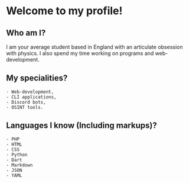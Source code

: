 # Welcome to my profile!

## Who am I?

I am your average student based in England with an articulate obsession with physics.
I also spend my time working on programs and web-development.

## My specialities?

```
- Web-development,
- CLI applications,
- Discord bots,
- OSINT tools.
```

## Languages I know (Including markups)?

```
- PHP
- HTML
- CSS
- Python
- Dart
- Markdown
- JSON
- YAML
```
